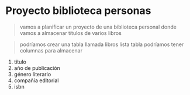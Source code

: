 # Proyecto biblioteca personas

> vamos a planificar un proyecto de una biblioteca personal donde vamos a almacenar títulos de varios libros

> podríamos crear una tabla llamada libros
> lista tabla podríamos tener columnas para almacenar
1. título
2. año de publicación
3. género literario
4. compañía editorial
5. isbn

